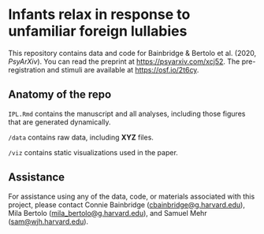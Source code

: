 # Infants relax in response to unfamiliar foreign lullabies

This repository contains data and code for Bainbridge & Bertolo et al. (2020, *PsyArXiv*). You can read the preprint at https://psyarxiv.com/xcj52. The pre-registration and stimuli are available at https://osf.io/2t6cy.

## Anatomy of the repo
`IPL.Rmd` contains the manuscript and all analyses, including those figures that are generated dynamically.

`/data` contains raw data, including **XYZ** files.

`/viz` contains static visualizations used in the paper.

## Assistance

For assistance using any of the data, code, or materials associated with this project, please contact Connie Bainbridge (cbainbridge@g.harvard.edu), Mila Bertolo (mila_bertolo@g.harvard.edu), and Samuel Mehr (sam@wjh.harvard.edu).
